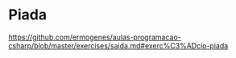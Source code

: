 # Piada
https://github.com/ermogenes/aulas-programacao-csharp/blob/master/exercises/saida.md#exerc%C3%ADcio-piada
